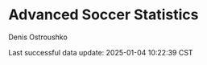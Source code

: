 # Advanced Soccer Statistics
Denis Ostroushko

<!-- gfm -->

Last successful data update: 2025-01-04 10:22:39 CST
